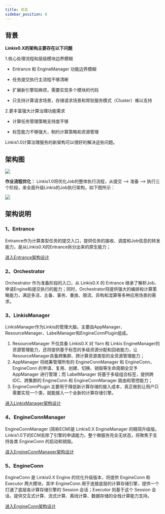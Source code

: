```yaml
---
title: 总览
sidebar_position: 0
---
```



## **背景**

**Linkis0.X的架构主要存在以下问题**

1.核心处理流程和层级模块边界模糊

-   Entrance 和 EngineManager 功能边界模糊

-   任务提交执行主流程不够清晰

-   扩展新引擎较麻烦，需要实现多个模块的代码

-   只支持计算请求场景，存储请求场景和常驻服务模式（Cluster）难以支持

2.更丰富强大计算治理功能需求

-   计算任务管理策略支持度不够

-   标签能力不够强大，制约计算策略和资源管理

Linkis1.0计算治理服务的新架构可以很好的解决这些问题。

## **架构图**
![](/Images-zh/Architecture/linkis-computation-gov-01.png)

**作业流程优化：**
Linkis1.0将优化Job的整体执行流程，从提交 —\> 准备 —\>
执行三个阶段，来全面升级Linkis的Job执行架构，如下图所示：

![](/Images-zh/Architecture/linkis-computation-gov-02.png)

## **架构说明**

### 1、Entrance

 Entrance作为计算类型任务的提交入口，提供任务的接收、调度和Job信息的转发能力，是从Linkis0.X的Entrance拆分出来的原生能力；
 
 [进入Entrance架构设计](entrance.md)

### 2、Orchestrator

 Orchestrator 作为准备阶段的入口，从 Linkis0.X 的 Entrance 继承了解析Job、申请Engine和提交执行的能力；同时，Orchestrator将提供强大的编排和计算策略能力，满足多活、主备、事务、重放、限流、异构和混算等多种应用场景的需求。
 
<!--
 #todo  Orchestrator文档还没准备好！！
 [进入Orchestrator架构设计]()
-->

### 3、LinkisManager

 LinkisManager作为Linkis的管理大脑，主要由AppManager、ResourceManager、LabelManager和EngineConnPlugin组成。
 
 1. ResourceManager 不仅具备 Linkis0.X 对 Yarn 和 Linkis EngineManager的资源管理能力，还将提供基于标签的多级资源分配和回收能力，让ResourceManager具备跨集群、跨计算资源类型的全资源管理能力；
 2. AppManager 将统筹管理所有的 EngineConnManager 和 EngineConn，EngineConn 的申请、复用、创建、切换、销毁等生命周期全交予 AppManager 进行管理；而 LabelManager 将基于多级组合标签，提供跨IDC、跨集群的 EngineConn 和 EngineConnManager 路由和管控能力；
 3. EngineConnPlugin 主要用于降低新计算存储的接入成本，真正做到让用户只需要实现一个类，就能接入一个全新的计算存储引擎。

 [进入LinkisManager架构设计](linkis_manager/overview.md)

### 4、EngineConnManager

 EngineConnManager (简称ECM)是 Linkis0.X EngineManager 的精简升级版。Linkis1.0下的ECM去除了引擎的申请能力，整个微服务完全无状态，将聚焦于支持各类 EngineConn 的启动和销毁。
 
 [进入EngineConnManager架构设计](engine/engine-conn-manager.md)

### 5、EngineConn

EngineConn 是 Linkis0.X Engine 的优化升级版本，将提供 EngineConn 和 Executor 两大模块，其中 EngineConn 用于连接底层的计算存储引擎，提供一个打通了底层各计算存储引擎的 Session 会话；Executor 则基于这个 Session 会话，提供交互式计算、流式计算、离线计算、数据存储的全栈计算能力支持。

[进入EngineConn架构设计](engine/engine-conn.md)
